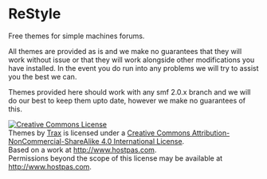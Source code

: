# ReStyle
Free themes for simple machines forums.

All themes are provided as is and we make no guarantees that they will work without issue or that they will work alongside other modifications you have installed. In the event you do run into any problems we will try to assist you the best we can.

Themes provided here should work with any smf 2.0.x branch and we will do our best to keep them upto date, however we make no guarantees of this.

<a rel="license" href="http://creativecommons.org/licenses/by-nc-sa/4.0/"><img alt="Creative Commons License" style="border-width:0" src="https://i.creativecommons.org/l/by-nc-sa/4.0/88x31.png" /></a><br /><span xmlns:dct="http://purl.org/dc/terms/" property="dct:title">Themes</span> by <a xmlns:cc="http://creativecommons.org/ns#" href="http://www.hostpas.com" property="cc:attributionName" rel="cc:attributionURL">Trax</a> is licensed under a <a rel="license" href="http://creativecommons.org/licenses/by-nc-sa/4.0/">Creative Commons Attribution-NonCommercial-ShareAlike 4.0 International License</a>.<br />Based on a work at <a xmlns:dct="http://purl.org/dc/terms/" href="http://www.hostpas.com" rel="dct:source">http://www.hostpas.com</a>.<br />Permissions beyond the scope of this license may be available at <a xmlns:cc="http://creativecommons.org/ns#" href="http://www.smartforums.co" rel="cc:morePermissions">http://www.hostpas.com</a>.

